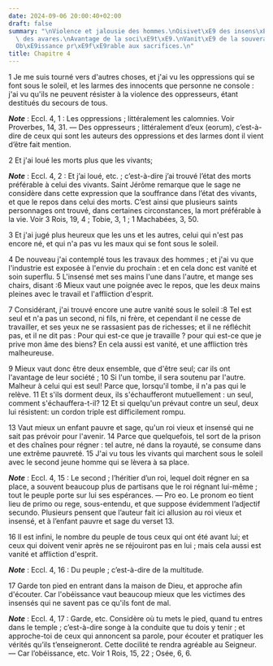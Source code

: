 ```yaml
---
date: 2024-09-06 20:00:40+02:00
draft: false
summary: "\nViolence et jalousie des hommes.\nOisivet\xE9 des insens\xE9s.\nFolie\
  \ des avares.\nAvantage de la soci\xE9t\xE9.\nVanit\xE9 de la souveraine puissance.\n\
  Ob\xE9issance pr\xE9f\xE9rable aux sacrifices.\n"
title: Chapitre 4
---
```





1 Je me suis tourné vers d'autres choses, et j'ai vu les oppressions qui se font sous le soleil, et les larmes des innocents que personne ne console : j'ai vu qu'ils ne peuvent résister à la violence des oppresseurs, étant destitués du secours de tous.

***Note*** :  Eccl. 4, 1 : Les oppressions ; littéralement les calomnies. Voir Proverbes, 14, 31. ― Des oppresseurs ; littéralement d’eux (eorum), c’est-à-dire de ceux qui sont les auteurs des oppressions et des larmes dont il vient d’être fait mention.

2 Et j'ai loué les morts plus que les vivants;

***Note*** :  Eccl. 4, 2 : Et j’ai loué, etc. ; c’est-à-dire j’ai trouvé l’état des morts préférable à celui des vivants. Saint Jérôme remarque que le sage ne considère dans cette expression que la souffrance dans l’état des vivants, et que le repos dans celui des morts. C’est ainsi que plusieurs saints personnages ont trouvé, dans certaines circonstances, la mort préférable à la vie. Voir 3 Rois, 19, 4 ; Tobie, 3, 1 ; 1 Machabées, 3, 50.

3 Et j'ai jugé plus heureux que les uns et les autres, celui qui n'est pas encore né, et qui n'a pas vu les maux qui se font sous le soleil.


4 De nouveau j'ai contemplé tous les travaux des hommes ; et j'ai vu que l'industrie est exposée à l'envie du prochain : et en cela donc est vanité et soin superflu. 5 L'insensé met ses mains l'une dans l'autre, et mange ses chairs, disant :6 Mieux vaut une poignée avec le repos, que les deux mains pleines avec le travail et l'affliction d'esprit.


7 Considérant, j'ai trouvé encore une autre vanité sous le soleil :8 Tel est seul et n'a pas un second, ni fils, ni frère, et cependant il ne cesse de travailler, et ses yeux ne se rassasient pas de richesses; et il ne réfléchit pas, et il ne dit pas : Pour qui est-ce que je travaille ? pour qui est-ce que je prive mon âme des biens? En cela aussi est vanité, et une affliction très malheureuse.


9 Mieux vaut donc être deux ensemble, que d'être seul; car ils ont l'avantage de leur société ; 10 Si l'un tombe, il sera soutenu par l'autre. Malheur à celui qui est seul! Parce que, lorsqu'il tombe, il n'a pas qui le relève. 11 Et s'ils dorment deux, ils s'échaufferont mutuellement : un seul, comment s'échauffera-t-il? 12 Et si quelqu'un prévaut contre un seul, deux lui résistent: un cordon triple est difficilement rompu.


13 Vaut mieux un enfant pauvre et sage, qu'un roi vieux et insensé qui ne sait pas prévoir pour l'avenir. 14 Parce que quelquefois, tel sort de la prison et des chaînes pour régner : tel autre, né dans la royauté, se consume dans une extrême pauvreté. 15 J'ai vu tous les vivants qui marchent sous le soleil avec le second jeune homme qui se lèvera à sa place.

***Note*** :  Eccl. 4, 15 : Le second ; l’héritier d’un roi, lequel doit régner en sa place, a souvent beaucoup plus de partisans que le roi régnant lui-même ; tout le peuple porte sur lui ses espérances. ― Pro eo. Le pronom eo tient lieu de primo ou rege, sous-entendu, et que suppose évidemment l’adjectif secundo. Plusieurs pensent que l’auteur fait ici allusion au roi vieux et insensé, et à l’enfant pauvre et sage du verset 13.

16 Il est infini, le nombre du peuple de tous ceux qui ont été avant lui; et ceux qui doivent venir après ne se réjouiront pas en lui ; mais cela aussi est vanité et affliction d'esprit.

***Note*** :  Eccl. 4, 16 : Du peuple ; c’est-à-dire de la multitude.


17 Garde ton pied en entrant dans la maison de Dieu, et approche afin d'écouter. Car l'obéissance vaut beaucoup mieux que les victimes des insensés qui ne savent pas ce qu'ils font de mal.

***Note*** :  Eccl. 4, 17 : Garde, etc. Considère où tu mets le pied, quand tu entres dans le temple ; c’est-à-dire songe à la conduite que tu dois y tenir ; et approche-toi de ceux qui annoncent sa parole, pour écouter et pratiquer les vérités qu’ils t’enseigneront. Cette docilité te rendra agréable au Seigneur. ― Car l’obéissance, etc. Voir 1 Rois, 15, 22 ; Osée, 6, 6.

